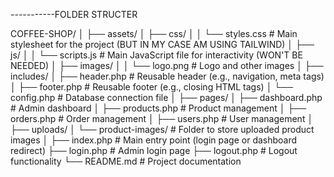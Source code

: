 -----------FOLDER STRUCTER

COFFEE-SHOP/
│
├── assets/
│   ├── css/
│   │   └── styles.css          # Main stylesheet for the project (BUT IN MY CASE AM USING TAILWIND)
│   ├── js/
│   │   └── scripts.js          # Main JavaScript file for interactivity (WON'T BE NEEDED)
│   ├── images/
│   │   └── logo.png            # Logo and other images
│
├── includes/
│   ├── header.php              # Reusable header (e.g., navigation, meta tags)
│   ├── footer.php              # Reusable footer (e.g., closing HTML tags)
│   └── config.php              # Database connection file
│
├── pages/
│   ├── dashboard.php           # Admin dashboard
│   ├── products.php            # Product management
│   ├── orders.php              # Order management
│   ├── users.php               # User management
│
├── uploads/
│   └── product-images/         # Folder to store uploaded product images
│
├── index.php                   # Main entry point (login page or dashboard redirect)
├── login.php                   # Admin login page
├── logout.php                  # Logout functionality
└── README.md                   # Project documentation